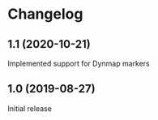 # Changelog

## 1.1 (2020-10-21)

Implemented support for Dynmap markers

## 1.0 (2019-08-27)

Initial release